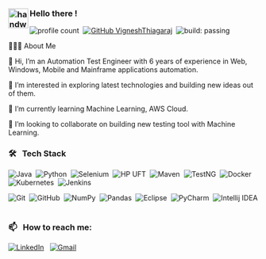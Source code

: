 ### <img alt="handwavegif" src="https://user-images.githubusercontent.com/39513876/112366216-8cfe7400-8cfe-11eb-8116-7d3dbae20e97.gif" width='40' align="left"/> Hello there !
![profile count](https://komarev.com/ghpvc/?username=VigneshThiagaraj&color=red)&nbsp;
[![GitHub VigneshThiagaraj](https://img.shields.io/github/followers/VigneshThiagaraj?label=follow&style=social)](https://github.com/VigneshThiagaraj)&nbsp;
![build: passing](https://img.shields.io/badge/build-passing-success)

👨🏻‍💻&nbsp;About Me

  👋 Hi, I’m an Automation Test Engineer with 6 years of experience in Web, Windows, Mobile and Mainframe applications automation.
  
  👀 I’m interested in exploring latest technologies and building new ideas out of them.
  
  🌱 I’m currently learning Machine Learning, AWS Cloud.
  
  💞️ I’m looking to collaborate on building new testing tool with Machine Learning.
  
### 🛠  &nbsp;Tech Stack

![Java](https://img.shields.io/badge/-Java-F5FFFA?style=flat&logo=Java&logoColor=FF0000)&nbsp;
![Python](https://img.shields.io/badge/-Python-05122A?style=flat&logo=python)&nbsp;
![Selenium](https://img.shields.io/badge/selenium%20-%23013243.svg?&style=flat&logo=selenium&logoColor=brightgreen)&nbsp;
![HP UFT](https://img.shields.io/badge/HP%20UFT%20-%23013243.svg?&style=flat&logo=HP&logoColor=blue)&nbsp;
![Maven](https://img.shields.io/badge/-Maven-FFF5EE?&style=flat&logo=apache%20maven&logoColor=red)&nbsp;
![TestNG](https://img.shields.io/badge/-TestNG-FFF5EE?&style=flat&logo=java&logoColor=black)&nbsp;
![Docker](https://img.shields.io/badge/Docker%20-%23013243.svg?&style=flat&logo=docker&logoColor=blue)&nbsp;
![Kubernetes](https://img.shields.io/badge/Kubernetes%20-%23013243.svg?&style=flat&logo=kubernetes&logoColor=blue)&nbsp;
![Jenkins](https://img.shields.io/badge/-Jenkins-FDF5E6?&style=flat&logo=jenkins&logoColor=FF0000)&nbsp;


![Git](https://img.shields.io/badge/-Git-05122A?style=flat&logo=git)&nbsp;
![GitHub](https://img.shields.io/badge/-GitHub-05122A?style=flat&logo=github)&nbsp;
![NumPy](https://img.shields.io/badge/numpy%20-%23013243.svg?&style=flat&logo=numpy&logoColor=white)&nbsp;
![Pandas](https://img.shields.io/badge/pandas%20-%23150458.svg?&style=flat&logo=pandas&logoColor=white)&nbsp;
![Eclipse](https://img.shields.io/badge/-Eclipse-F5FFFA?&style=flat&logo=eclipse&logoColor=purple)&nbsp;
![PyCharm](https://img.shields.io/badge/-PyCharm-F5FFFA?&style=flat&logo=pycharm&logoColor=green)&nbsp;
![Intellij IDEA](https://img.shields.io/badge/-Intellij%20IDEA-F5FFFA?&style=flat&logo=jetbrains&logoColor=black)&nbsp;


### 📫 &nbsp; How to reach me:


<a href="https://www.linkedin.com/in/vigneshthiagaraj/"><img alt="LinkedIn" src="https://img.shields.io/badge/linkedin%20-%230077B5.svg?&style=flat&logo=linkedin&logoColor=white"/></a> &nbsp;
<a href="mailto:vigneshthiagaraj94@gmail.com"><img alt="Gmail" src="https://img.shields.io/badge/Gmail-D14836?style=flat&logo=gmail&logoColor=white" /></a> &nbsp;


<!---
VigneshThiagaraj/VigneshThiagaraj is a ✨ special ✨ repository because its `README.md` (this file) appears on your GitHub profile.
You can click the Preview link to take a look at your changes.
--->
